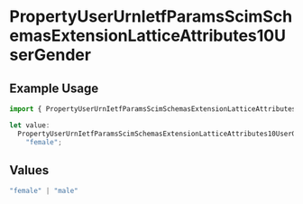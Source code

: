 # PropertyUserUrnIetfParamsScimSchemasExtensionLatticeAttributes10UserGender

## Example Usage

```typescript
import { PropertyUserUrnIetfParamsScimSchemasExtensionLatticeAttributes10UserGender } from "@unified-api/typescript-sdk/sdk/models/shared";

let value:
  PropertyUserUrnIetfParamsScimSchemasExtensionLatticeAttributes10UserGender =
    "female";
```

## Values

```typescript
"female" | "male"
```